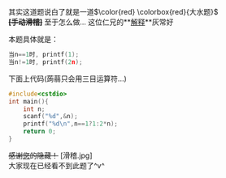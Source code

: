 其实这道题说白了就是一道$\color{red} \colorbox{red}{大水题}$  
~~**[手动滑稽]**~~ 至于怎么做... 这位仁兄的**[解释](https://www.luogu.org/discuss/show?postid=60439)**灰常好

本题具体就是：
```cpp
当n==1时, printf(1);
当n!=1时, printf(2n);
```
下面上代码(蒟蒻只会用三目运算符...)
```cpp
#include<cstdio>
int main(){
    int n;
    scanf("%d",&n);
    printf("%d\n",n==1?1:2*n);
    return 0;
}
```
~~感谢[您](https://www.luogu.org/space/show?uid=8457)的隐藏！~~ [滑稽.jpg]   
大家现在已经看不到此题了^v^
